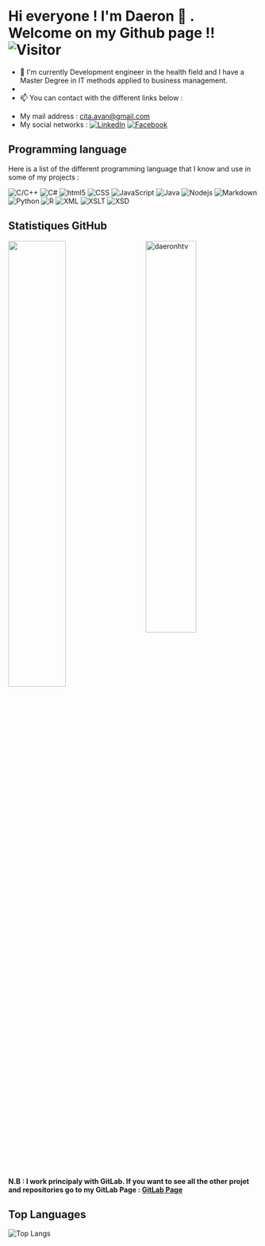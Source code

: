 # Hi everyone ! I'm Daeron 👋 . Welcome on my Github page !! ![Visitor](https://visitor-badge.laobi.icu/badge?page_id=DaeronHTV.repoName)

- 🔭 I'm currently Development engineer in the health field and I have a Master Degree in IT methods applied to business management.
- 
- 📫 You can contact with the different links below :
 + My mail address : <a href="mailto:cita.avan@gmail.com">cita.avan@gmail.com</a>
 + My social networks : <a href="https://www.linkedin.com/in/aurelien-avanzino/">![LinkedIn](https://img.shields.io/badge/LinkedIn-0077B5?style=for-the-badge&logo=linkedin&logoColor=white)</a>  <a href="https://www.facebook.com/daeron.trostk.5/"><img alt="Facebook" src="https://img.shields.io/badge/%20-facebook-blue?style=for-the-badge&logo=facebook&logoColor=white"></a>

## Programming language 
Here is a list of the different programming language that I know and use in some of my projects : 
<p>
  <img alt="C/C++" src="https://img.shields.io/badge/%20-C%2FC%2B%2B-lightgrey?style=flat-square&logo=c&logoColor=white"/>
  <img alt="C#" src="https://img.shields.io/badge/%20-C%23-blueviolet?style=flat-square&logo=csharp&logoColor=white"/>
  <img alt="html5" src="https://img.shields.io/badge/-HTML5-E34F26?style=flat-square&logo=html5&logoColor=white" />
  <img alt="CSS" src="https://img.shields.io/badge/CSS%20-%231572B6.svg?style=flat-square&logo=css3&logoColor=white" />
  <img alt="JavaScript" src="https://img.shields.io/badge/JavaScript%20-%23F7DF1E.svg?style=flat-square&logo=javascript&logoColor=black" />
  <img alt="Java" src="https://img.shields.io/badge/Java%20-%23F7DF1E.svg?style=flat-square&logo=java&logoColor=black" />
  <img alt="Nodejs" src="https://img.shields.io/badge/-Nodejs-43853d?style=flat-square&logo=Node.js&logoColor=white" />
  <img alt="Markdown" src="https://img.shields.io/badge/Markdown-%23000000.svg?style=flat-square&logo=markdown&logoColor=white" />
  <img alt="Python" src="https://img.shields.io/badge/Python%20-%2314354C.svg?style=flat-square&logo=python&logoColor=white" />
  <img alt="R" src="https://img.shields.io/badge/R-blue?style=flat-square&logo=r&logoColor=white" />
  <img alt="XML" src="https://img.shields.io/badge/XML-green?style=flat-square&logo=xml&logoColor=white" />
  <img alt="XSLT" src="https://img.shields.io/badge/XSLT-green?style=flat-square&logo=xslt&logoColor=white" />
  <img alt="XSD" src="https://img.shields.io/badge/XSD-green?style=flat-square&logo=xsd&logoColor=white" />
</p>

  <!--<img alt="git" src="https://img.shields.io/badge/-Git-F05032?style=flat-square&logo=git&logoColor=white" />
  <img alt="Adobe" src="https://img.shields.io/badge/Adobe%20-%23FF0000.svg?style=flat-square&logo=adobe&logoColor=white">
  <img alt="Angular" src="https://img.shields.io/badge/-Angular-DD0031?style=flat-square&logo=angular&logoColor=white" />
    <img alt="Shiny" src="https://img.shields.io/badge/Shiny-blue?style=flat-square&logo=r&logoColor=white" />-->

## Statistiques GitHub

 <img src="https://github-readme-stats.vercel.app/api?username=DaeronHTV&show_icons=true&theme=gotham" alt="daeronhtv" width="45%" align="right"/>
 <img  src="https://github-readme-streak-stats.herokuapp.com/?user=DaeronHTV&theme=dark" width="48%" >
 
 **N.B : I work principaly with GitLab. If you want to see all the other projet and repositories go to my GitLab Page : <a href="https://gitlab.com/AurelienAVZN" target="_blank">GitLab Page</a>**  
 
## Top Languages
![Top Langs](https://github-readme-stats.vercel.app/api/top-langs/?username=DaeronHTV&layout=compact)
